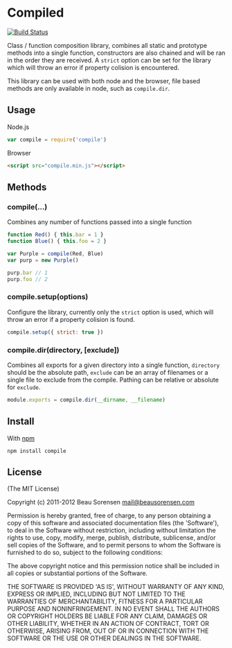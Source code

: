 
Compiled
========

[![Build Status](https://secure.travis-ci.org/sorensen/compiled.png)](http://travis-ci.org/sorensen/compiled) 

Class / function composition library, combines all static and prototype methods
into a single function, constructors are also chained and will be ran in the 
order they are received. A `strict` option can be set for the library which will
throw an error if property colision is encountered.

This library can be used with both node and the browser, file based methods are
only available in node, such as `compile.dir`.


Usage
-----

Node.js

``` js
var compile = require('compile')
```

Browser

``` html
<script src="compile.min.js"></script>
```


Methods
-------

### compile(…)

Combines any number of functions passed into a single function

``` js
function Red() { this.bar = 1 }
function Blue() { this.foo = 2 }

var Purple = compile(Red, Blue)
var purp = new Purple()

purp.bar // 1
purp.foo // 2
```

### compile.setup(options)

Configure the library, currently only the `strict` option is used, which will 
throw an error if a property colision is found.

``` js
compile.setup({ strict: true })
```

### compile.dir(directory, [exclude])

Combines all exports for a given directory into a single function, `directory`
should be the absolute path, `exclude` can be an array of filenames or a single
file to exclude from the compile. Pathing can be relative or absolute for `exclude`.

``` js
module.exports = compile.dir(__dirname, __filename)
```


Install
-------

With [npm](https://npmjs.org)

```
npm install compile
```


License
-------

(The MIT License)

Copyright (c) 2011-2012 Beau Sorensen <mail@beausorensen.com>

Permission is hereby granted, free of charge, to any person obtaining
a copy of this software and associated documentation files (the
'Software'), to deal in the Software without restriction, including
without limitation the rights to use, copy, modify, merge, publish,
distribute, sublicense, and/or sell copies of the Software, and to
permit persons to whom the Software is furnished to do so, subject to
the following conditions:

The above copyright notice and this permission notice shall be
included in all copies or substantial portions of the Software.

THE SOFTWARE IS PROVIDED 'AS IS', WITHOUT WARRANTY OF ANY KIND,
EXPRESS OR IMPLIED, INCLUDING BUT NOT LIMITED TO THE WARRANTIES OF
MERCHANTABILITY, FITNESS FOR A PARTICULAR PURPOSE AND NONINFRINGEMENT.
IN NO EVENT SHALL THE AUTHORS OR COPYRIGHT HOLDERS BE LIABLE FOR ANY
CLAIM, DAMAGES OR OTHER LIABILITY, WHETHER IN AN ACTION OF CONTRACT,
TORT OR OTHERWISE, ARISING FROM, OUT OF OR IN CONNECTION WITH THE
SOFTWARE OR THE USE OR OTHER DEALINGS IN THE SOFTWARE.
